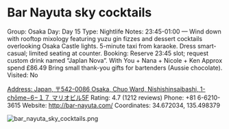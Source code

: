 # Bar Nayuta sky cocktails

Group: Osaka
Day: Day 15
Type: Nightlife
Notes: 23:45-01:00 — Wind down with rooftop mixology featuring yuzu gin fizzes and dessert cocktails overlooking Osaka Castle lights. 5-minute taxi from karaoke. Dress smart-casual; limited seating at counter. Booking: Reserve 23:45 slot; request custom drink named “Japlan Nova”. With You + Nana + Nicole + Ken Approx spend £86.49 Bring small thank-you gifts for bartenders (Aussie chocolate).
Visited: No

[Address: Japan, 〒542-0086 Osaka, Chuo Ward, Nishishinsaibashi, 1-chōme−6−１７ マリオビル5F](https://maps.google.com/?cid=8702241179377055165)
Rating: 4.7 (1212 reviews)
Phone: +81 6-6210-3615
Website: http://bar-nayuta.com/
Coordinates: 34.672034, 135.498379

![bar_nayuta_sky_cocktails.png](Bar%20Nayuta%20sky%20cocktails%20barnayutasky015e230daf/bar_nayuta_sky_cocktails.png)
